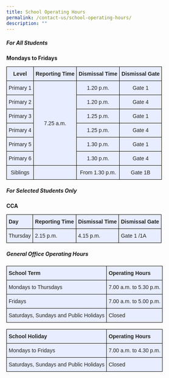 ```yaml
---
title: School Operating Hours
permalink: /contact-us/school-operating-hours/
description: ""
---
```

##### **For All Students**

**Mondays to Fridays**

<style type="text/css">
.tg  {border-collapse:collapse;border-spacing:0;margin:0px auto;}
.tg td{border-color:black;border-style:solid;border-width:1px;font-family:Arial, sans-serif;font-size:14px;
  overflow:hidden;padding:10px 5px;word-break:normal;}
.tg th{border-color:black;border-style:solid;border-width:1px;font-family:Arial, sans-serif;font-size:14px;
  font-weight:normal;overflow:hidden;padding:10px 5px;word-break:normal;}
.tg .tg-1uvx{background-color:#E8EDFF;color:#222;font-weight:bold;text-align:center;vertical-align:middle}
.tg .tg-22b2{background-color:#E8EDFF;color:#222;text-align:center;vertical-align:middle}
</style>
<table class="tg">
<tbody>
  <tr>
    <td class="tg-1uvx">Level</td>
    <td class="tg-1uvx">Reporting Time</td>
    <td class="tg-1uvx">Dismissal Time</td>
    <td class="tg-1uvx">Dismissal Gate</td>
  </tr>
  <tr>
    <td class="tg-22b2">Primary 1</td>
    <td class="tg-22b2" rowspan="6">7.25 a.m.</td>
    <td class="tg-22b2">1.20 p.m.</td>
    <td class="tg-22b2">Gate 1</td>
  </tr>
  <tr>
    <td class="tg-22b2">Primary 2</td>
    <td class="tg-22b2">1.20 p.m.</td>
    <td class="tg-22b2">Gate 4</td>
  </tr>
  <tr>
    <td class="tg-22b2">Primary 3</td>
    <td class="tg-22b2">1.25 p.m.</td>
    <td class="tg-22b2">Gate 1</td>
  </tr>
  <tr>
    <td class="tg-22b2">Primary 4</td>
    <td class="tg-22b2">1.25 p.m.</td>
    <td class="tg-22b2">Gate 4</td>
  </tr>
  <tr>
    <td class="tg-22b2">Primary 5</td>
    <td class="tg-22b2">1.30 p.m.</td>
    <td class="tg-22b2">Gate 1</td>
  </tr>
  <tr>
    <td class="tg-22b2">Primary 6</td>
    <td class="tg-22b2">1.30 p.m.</td>
    <td class="tg-22b2">Gate 4</td>
  </tr>
  <tr>
    <td class="tg-22b2"><span style="color:#222"> Siblings</span></td>
    <td class="tg-22b2"><span style="color:#222"> </span></td>
    <td class="tg-22b2"><span style="color:#222">From 1.30 p.m.  </span></td>
    <td class="tg-22b2"><span style="color:#222">Gate 1B</span></td>
  </tr>
</tbody>
</table>

##### **For Selected Students Only**

**CCA**

<style type="text/css">
.tg  {border-collapse:collapse;border-spacing:0;margin:0px auto;}
.tg td{border-color:black;border-style:solid;border-width:1px;font-family:Arial, sans-serif;font-size:14px;
  overflow:hidden;padding:10px 5px;word-break:normal;}
.tg th{border-color:black;border-style:solid;border-width:1px;font-family:Arial, sans-serif;font-size:14px;
  font-weight:normal;overflow:hidden;padding:10px 5px;word-break:normal;}
.tg .tg-vqm8{background-color:#E8EDFF;color:#222;text-align:left;vertical-align:top}
.tg .tg-u05r{background-color:#E8EDFF;color:#222;font-weight:bold;text-align:left;vertical-align:top}
</style>
<table class="tg">
<tbody>
  <tr>
    <td class="tg-u05r">Day</td>
    <td class="tg-u05r">Reporting Time</td>
    <td class="tg-u05r">Dismissal Time</td>
    <td class="tg-u05r">Dismissal Gate</td>
  </tr>
  <tr>
    <td class="tg-vqm8">Thursday</td>
    <td class="tg-vqm8">2.15 p.m.</td>
    <td class="tg-vqm8">4.15 p.m.</td>
    <td class="tg-vqm8">Gate 1 /1A</td>
  </tr>
</tbody>
</table>

##### **General Office Operating Hours**

<style type="text/css">
.tg  {border-collapse:collapse;border-spacing:0;margin:0px auto;}
.tg td{border-color:black;border-style:solid;border-width:1px;font-family:Arial, sans-serif;font-size:14px;
  overflow:hidden;padding:10px 5px;word-break:normal;}
.tg th{border-color:black;border-style:solid;border-width:1px;font-family:Arial, sans-serif;font-size:14px;
  font-weight:normal;overflow:hidden;padding:10px 5px;word-break:normal;}
.tg .tg-vqm8{background-color:#E8EDFF;color:#222;text-align:left;vertical-align:top}
.tg .tg-22b2{background-color:#E8EDFF;color:#222;text-align:center;vertical-align:middle}
.tg .tg-u05r{background-color:#E8EDFF;color:#222;font-weight:bold;text-align:left;vertical-align:top}
</style>
<table class="tg">
<tbody>
  <tr>
    <td class="tg-u05r">School Term</td>
    <td class="tg-u05r">Operating Hours</td>
  </tr>
  <tr>
    <td class="tg-vqm8">Mondays to Thursdays</td>
    <td class="tg-vqm8">7.00 a.m. to 5.30 p.m.</td>
  </tr>
  <tr>
    <td class="tg-vqm8"> Fridays</td>
    <td class="tg-vqm8">7.00 a.m. to 5.00 p.m.</td>
  </tr>
  <tr>
    <td class="tg-vqm8">Saturdays, Sundays and Public Holidays</td>
    <td class="tg-vqm8">Closed</td>
  </tr>
</tbody>
</table>

<br>

<style type="text/css">
.tg  {border-collapse:collapse;border-spacing:0;margin:0px auto;}
.tg td{border-color:black;border-style:solid;border-width:1px;font-family:Arial, sans-serif;font-size:14px;
  overflow:hidden;padding:10px 5px;word-break:normal;}
.tg th{border-color:black;border-style:solid;border-width:1px;font-family:Arial, sans-serif;font-size:14px;
  font-weight:normal;overflow:hidden;padding:10px 5px;word-break:normal;}
.tg .tg-vqm8{background-color:#E8EDFF;color:#222;text-align:left;vertical-align:top}
.tg .tg-u05r{background-color:#E8EDFF;color:#222;font-weight:bold;text-align:left;vertical-align:top}
</style>
<table class="tg">
<tbody>
  <tr>
    <td class="tg-u05r">School Holiday</td>
    <td class="tg-u05r">Operating Hours</td>
  </tr>
  <tr>
    <td class="tg-vqm8">Mondays to Fridays</td>
    <td class="tg-vqm8">7.00 a.m. to 4.30 p.m.</td>
  </tr>
  <tr>
    <td class="tg-vqm8">Saturdays, Sundays and Public Holidays</td>
    <td class="tg-vqm8">Closed</td>
  </tr>
</tbody>
</table>